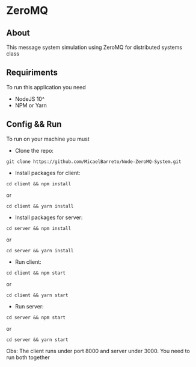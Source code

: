 <h1>ZeroMQ</h1>

## About
This message system simulation using ZeroMQ for distributed systems class

## Requiriments
To run this application you need

- NodeJS 10^
- NPM or Yarn

## Config && Run
To run on your machine you must

-  Clone the repo:
```
git clone https://github.com/MicaelBarreto/Node-ZeroMQ-System.git
```

- Install packages for client:
```
cd client && npm install
```
or
```
cd client && yarn install
```

- Install packages for server:
```
cd server && npm install
```
or
```
cd server && yarn install
```

- Run client:
```
cd client && npm start
```
or
```
cd client && yarn start
```

- Run server:
```
cd server && npm start
```
or
```
cd server && yarn start
```

Obs: The client runs under port 8000 and server under 3000. You need to run both together


